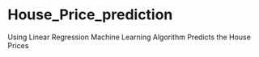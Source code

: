# House_Price_prediction
Using Linear Regression Machine Learning Algorithm Predicts the House Prices
